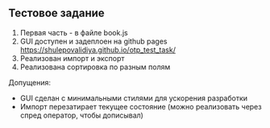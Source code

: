 ## Тестовое задание

1. Первая часть - в файле book.js
2. GUI доступен и задеплоен на github pages https://shulepovalidiya.github.io/otp_test_task/
3. Реализован импорт и экспорт
4. Реализована сортировка по разным полям

Допущения:
- GUI сделан с минимальными стилями для ускорения разработки
- Импорт перезатирает текущее состояние (можно реализовать через спред оператор, чтобы дописывал)

